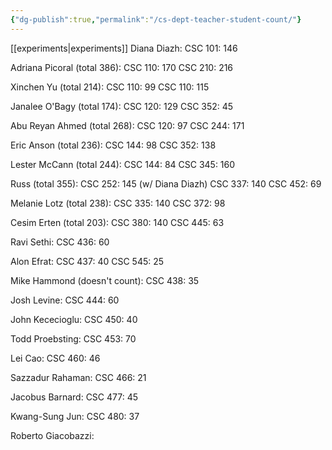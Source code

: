 ```yaml
---
{"dg-publish":true,"permalink":"/cs-dept-teacher-student-count/"}
---
```


[[experiments\|experiments]]
Diana Diazh:
CSC 101: 146

Adriana Picoral (total 386):
CSC 110: 170
CSC 210: 216

Xinchen Yu (total 214): 
CSC 110: 99
CSC 110: 115

Janalee O'Bagy (total 174):
CSC 120: 129
CSC 352: 45

Abu Reyan Ahmed (total 268):
CSC 120: 97
CSC 244: 171

Eric Anson (total 236):
CSC 144: 98
CSC 352: 138

Lester McCann (total 244):
CSC 144: 84
CSC 345: 160

Russ (total 355):
CSC 252: 145 (w/ Diana Diazh)
CSC 337: 140
CSC 452: 69

Melanie Lotz (total 238):
CSC 335: 140
CSC 372: 98

Cesim Erten (total 203):
CSC 380: 140
CSC 445: 63

Ravi Sethi:
CSC 436: 60

Alon Efrat:
CSC 437: 40
CSC 545: 25

Mike Hammond (doesn't count):
CSC 438: 35

Josh Levine:
CSC 444: 60

John Kececioglu:
CSC 450: 40

Todd Proebsting:
CSC 453: 70

Lei Cao:
CSC 460: 46

Sazzadur Rahaman:
CSC 466: 21

Jacobus Barnard:
CSC 477: 45

Kwang-Sung Jun:
CSC 480: 37

Roberto Giacobazzi:
